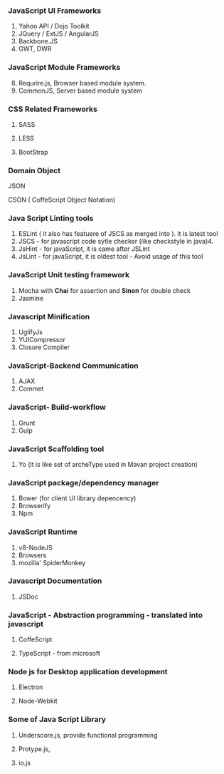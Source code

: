 ### JavaScript UI Frameworks

1. Yahoo API / Dojo Toolkit
3. JQuery / ExtJS / AngularJS
6. Backbone.JS
7. GWT, DWR

### JavaScript Module Frameworks

8. Requrire.js, Browser based module system.
9. CommonJS, Server based module system

### CSS Related Frameworks

1. SASS

2. LESS

3. BootStrap


### Domain Object

JSON

CSON \( CoffeScript Object Notation\)

### Java Script Linting tools

1. ESLint \( it also has featuere of  JSCS as merged into \). it is latest tool
3. JSCS - for javascript code sytle checker \(like checkstyle in java\)4. 
5. JsHint - for javaScript, it is came after JSLint
6. JsLint - for javaScript, it is oldest tool - Avoid usage of this tool

### JavaScript Unit testing framework
1. Mocha with **Chai** for assertion and **Sinon** for double check
2. Jasmine

### Javascript Minification
1. UglifyJs
2. YUICompressor
3. Closure Compiler


### JavaScript-Backend Communication

1. AJAX
2. Commet

### JavaScript- Build-workflow

1. Grunt
2. Gulp

### JavaScript Scaffolding tool
1. Yo (it is like set of archeType used in Mavan project creation)

### JavaScript package\/dependency manager

1. Bower (for client UI library depencency)
2. Browserify
2. Npm

### JavaScript Runtime

1. v8-NodeJS
2. Browsers
3. mozilla' SpiderMonkey

### Javascript Documentation
1. JSDoc
### JavaScript - Abstraction programming - translated into javascript

1. CoffeScript

2. TypeScript - from microsoft


### Node js for Desktop application development

1. Electron

2. Node-Webkit


### Some of Java Script Library

1. Underscore.js, provide functional programming

2. Protype.js,

3. io.js


